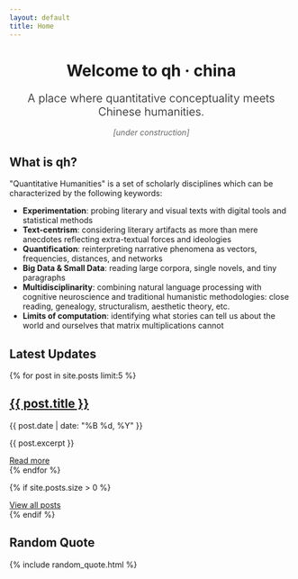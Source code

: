 ```yaml
---
layout: default
title: Home
---
```


<style>
.welcome-section {
  margin: 1rem 0 2rem;
  text-align: center;
}

.welcome-section h1 {
  margin-bottom: 1rem;
}

.lead {
  font-size: 1.25rem;
  font-weight: 300;
  margin-bottom: 1rem;
}

.status {
  color: #666;
  font-style: italic;
}
</style>

<div class="welcome-section">
  <h1>Welcome to qh · china</h1>
  <p class="lead">A place where quantitative conceptuality meets Chinese humanities.</p>
  <p class="status">[under construction]</p>
</div>

## What is qh?

"Quantitative Humanities" is a set of scholarly disciplines which can be characterized by the following keywords:

- **Experimentation**: probing literary and visual texts with digital tools and statistical methods
- **Text-centrism**: considering literary artifacts as more than mere anecdotes reflecting extra-textual forces and ideologies
- **Quantification**: reinterpreting narrative phenomena as vectors, frequencies, distances, and networks
- **Big Data & Small Data**: reading large corpora, single novels, and tiny paragraphs
- **Multidisciplinarity**: combining natural language processing with cognitive neuroscience and traditional humanistic methodologies: close reading, genealogy, structuralism, aesthetic theory, etc.
- **Limits of computation**: identifying what stories can tell us about the world and ourselves that matrix multiplications cannot

## Latest Updates

<div class="posts-list">
  {% for post in site.posts limit:5 %}
    <div class="post-preview">
      <h2>
        <a href="{{ post.url | relative_url }}">{{ post.title }}</a>
      </h2>
      <span class="post-date">{{ post.date | date: "%B %d, %Y" }}</span>
      <p>{{ post.excerpt }}</p>
      <a href="{{ post.url | relative_url }}" class="read-more">Read more</a>
    </div>
  {% endfor %}
</div>

{% if site.posts.size > 0 %}
<div class="all-posts">
  <a href="{{ "/posts" | relative_url }}">View all posts</a>
</div>
{% endif %} 

## Random Quote

{% include random_quote.html %}